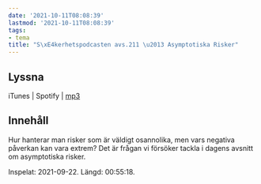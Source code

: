 ```yaml
---
date: '2021-10-11T08:08:39'
lastmod: '2021-10-11T08:08:39'
tags:
- tema
title: "S\xE4kerhetspodcasten avs.211 \u2013 Asymptotiska Risker"
---
```

## Lyssna

iTunes \| Spotify \| [mp3](https://traffic.libsyn.com/secure/sakerhetspodcasten/2021-09-22_Asymptotiska_Risker.mp3)

## Innehåll

Hur hanterar man risker som är väldigt osannolika, men vars negativa påverkan kan
vara extrem? Det är frågan vi försöker tackla i dagens avsnitt om asymptotiska risker.

Inspelat: 2021-09-22. Längd: 00:55:18.

